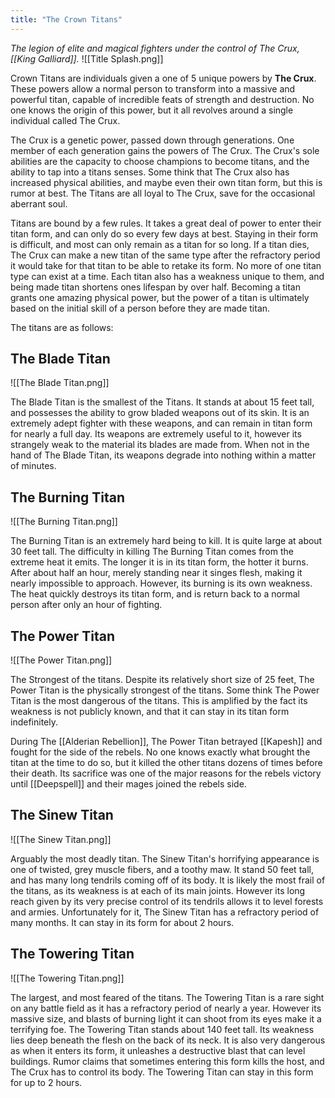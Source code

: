 ```yaml
---
title: "The Crown Titans"
---
```

*The legion of elite and magical fighters under the control of The Crux, [[King Galliard]].*
![[Title Splash.png]]

Crown Titans are individuals given a one of 5 unique powers by **The Crux**. These powers allow a normal person to transform into a massive and powerful titan, capable of incredible feats of strength and destruction. No one knows the origin of this power, but it all revolves around a single individual called The Crux.

The Crux is a genetic power, passed down through generations. One member of each generation gains the powers of The Crux. The Crux's sole abilities are the capacity to choose champions to become titans, and the ability to tap into a titans senses. Some think that The Crux also has increased physical abilities, and maybe even their own titan form, but this is rumor at best. The Titans are all loyal to The Crux, save for the occasional aberrant soul.

Titans are bound by a few rules. It takes a great deal of power to enter their titan form, and can only do so every few days at best. Staying in their form is difficult, and most can only remain as a titan for so long.  If a titan dies, The Crux can make a new titan of the same type after the refractory period it would take for that titan to be able to retake its form. No more of one titan type can exist at a time. Each titan also has a weakness unique to them, and being made titan shortens ones lifespan by over half. Becoming a titan grants one amazing physical power, but the power of a titan is ultimately based on the initial skill of a person before they are made titan.

The titans are as follows:

## The Blade Titan
![[The Blade Titan.png]]

The Blade Titan is the smallest of the Titans. It stands at about 15 feet tall, and possesses the ability to grow bladed weapons out of its skin. It is an extremely adept fighter with these weapons, and can remain in titan form for nearly a full day. Its weapons are extremely useful to it, however its strangely weak to the material its blades are made from. When not in the hand of The Blade Titan, its weapons degrade into nothing within a matter of minutes.

## The Burning Titan
![[The Burning Titan.png]]

The Burning Titan is an extremely hard being to kill. It is quite large at about 30 feet tall. The difficulty in killing The Burning Titan comes from the extreme heat it emits. The longer it is in its titan form, the hotter it burns. After about half an hour, merely standing near it singes flesh, making it nearly impossible to approach. However, its burning is its own weakness. The heat quickly destroys its titan form, and is return back to a normal person after only an hour of fighting.

## The Power Titan
![[The Power Titan.png]]

The Strongest of the titans. Despite its relatively short size of 25 feet, The Power Titan is the physically strongest of the titans. Some think The Power Titan is the most dangerous of the titans. This is amplified by the fact its weakness is not publicly known, and that it can stay in its titan form indefinitely.

During The [[Alderian Rebellion]], The Power Titan betrayed [[Kapesh]] and fought for the side of the rebels. No one knows exactly what brought the titan at the time to do so, but it killed the other titans dozens of times before their death. Its sacrifice was one of the major reasons for the rebels victory until [[Deepspell]] and their mages joined the rebels side.

## The Sinew Titan
![[The Sinew Titan.png]]

Arguably the most deadly titan. The Sinew Titan's horrifying appearance is one of twisted, grey muscle fibers, and a toothy maw. It stand 50 feet tall, and has many long tendrils coming off of its body. It is likely the most frail of the titans, as its weakness is at each of its main joints. However its long reach given by its very precise control of its tendrils allows it to level forests and armies. Unfortunately for it, The Sinew Titan has a refractory period of many months. It can stay in its form for about 2 hours.

## The Towering Titan
![[The Towering Titan.png]]

The largest, and most feared of the titans. The Towering Titan is a rare sight on any battle field as it has a refractory period of nearly a year. However its massive size, and blasts of burning light it can shoot from its eyes make it a terrifying foe. The Towering Titan stands about 140 feet tall. Its weakness lies deep beneath the flesh on the back of its neck. It is also very dangerous as when it enters its form, it unleashes a destructive blast that can level buildings. Rumor claims that sometimes entering this form kills the host, and The Crux has to control its body. The Towering Titan can stay in this form for up to 2 hours.